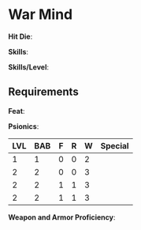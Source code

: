 # War Mind

**Hit Die**: 

**Skills**: 

**Skills/Level**: 

## Requirements

**Feat**: 

**Psionics**: 

LVL | BAB | F | R | W | Special 
--- | --- | - | - | - | ------- 
1   | 1   | 0 | 0 | 2 | 
2   | 2   | 0 | 0 | 3 | 
2   | 2   | 1 | 1 | 3 | 
2   | 2   | 1 | 1 | 3 | 

**Weapon and Armor Proficiency**: 
